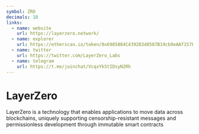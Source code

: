```yaml
---
symbol: ZRO
decimals: 18
links:
  - name: website
    url: https://layerzero.network/
  - name: explorer
    url: https://etherscan.io/token/0x6985884C4392D348587B19cb9eAAf157F13271cd
  - name: twitter
    url: https://twitter.com/LayerZero_Labs
  - name: telegram
    url: https://t.me/joinchat/VcqxYkStIDsyN2Rh
---
```


# LayerZero

LayerZero is a technology that enables applications to move data across blockchains, uniquely supporting censorship-resistant messages and permissionless development through immutable smart contracts
